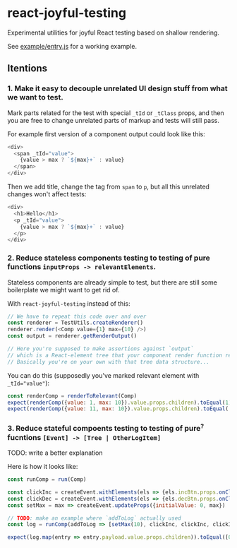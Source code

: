 # react-joyful-testing

Experimental utilities for joyful React testing based on shallow rendering.

See [example/entry.js](https://github.com/rpominov/react-joyful-testing/blob/master/example/entry.js) for a working example.


## Itentions

### 1. Make it easy to decouple unrelated UI design stuff from what we want to test.

Mark parts related for the test with special `_tId` or `_tClass` props, and then you are free to change unrelated parts of markup and tests will still pass.

For example first version of a component output could look like this:

```js
<div>
  <span _tId="value">
    {value > max ? `${max}+` : value}
  </span>
</div>
```

Then we add title, change the tag from `span` to `p`, but all this unrelated changes won't affect tests:

```js
<div>
  <h1>Hello</h1>
  <p _tId="value">
    {value > max ? `${max}+` : value}
  </p>
</div>
```

### 2. Reduce stateless components testing to testing of pure functions `inputProps -> relevantElements`.

Stateless components are already simple to test, but there are still some boilerplate we might want to get rid of.

With `react-joyful-testing` instead of this:

```js
// We have to repeat this code over and over
const renderer = TestUtils.createRenderer()
renderer.render(<Comp value={1} max={10} />)
const output = renderer.getRenderOutput()

// Here you're supposed to make assertions against `output` 
// which is a React-element tree that your component render function returns.
// Basically you're on your own with that tree data structure...
```

You can do this (supposedly you've marked relevant element with `_tId="value"`):

```js
const renderComp = renderToRelevant(Comp)
expect(renderComp({value: 1, max: 10}).value.props.children).toEqual(1)
expect(renderComp({value: 11, max: 10}).value.props.children).toEqual('10+')
```

### 3. Reduce stateful compoents testing to testing of pure<sup>?</sup> fucntions `[Event] -> [Tree | OtherLogItem]`

TODO: write a better explanation

Here is how it looks like:

```js
const runComp = run(Comp)

const clickInc = createEvent.withElements(els => {els.incBtn.props.onClick()})
const clickDec = createEvent.withElements(els => {els.decBtn.props.onClick()})
const setMax = max => createEvent.updateProps({initialValue: 0, max})

// TODO: make an example where `addToLog` actually used
const log = runComp(addToLog => [setMax(10), clickInc, clickInc, clickInc, setMax(2), setMax(10), clickDec])

expect(log.map(entry => entry.payload.value.props.children)).toEqual([0, 1, 2, 3, "2+", 3, 2])
```
